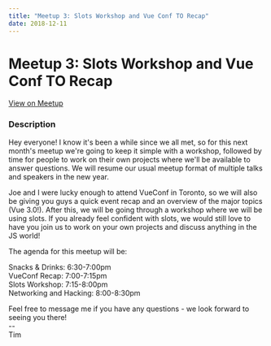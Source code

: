 ```yaml
---
title: "Meetup 3: Slots Workshop and Vue Conf TO Recap"
date: 2018-12-11
---
```


# Meetup 3: Slots Workshop and Vue Conf TO Recap

[View on Meetup](https://www.meetup.com/Dallas-Vue-Meetup/events/256725358)

### Description

<p>Hey everyone! I know it's been a while since we all met, so for this next month's meetup we're going to keep it simple with a workshop, followed by time for people to work on their own projects where we'll be available to answer questions. We will resume our usual meetup format of multiple talks and speakers in the new year.</p> <p>Joe and I were lucky enough to attend VueConf in Toronto, so we will also be giving you guys a quick event recap and an overview of the major topics (Vue 3.0!). After this, we will be going through a workshop where we will be using slots. If you already feel confident with slots, we would still love to have you join us to work on your own projects and discuss anything in the JS world!</p> <p>The agenda for this meetup will be:</p> <p>Snacks &amp; Drinks: 6:30-7:00pm<br/>VueConf Recap: 7:00-7:15pm<br/>Slots Workshop: 7:15-8:00pm<br/>Networking and Hacking: 8:00-8:30pm</p> <p>Feel free to message me if you have any questions - we look forward to seeing you there!<br/>--<br/>Tim</p> 
  